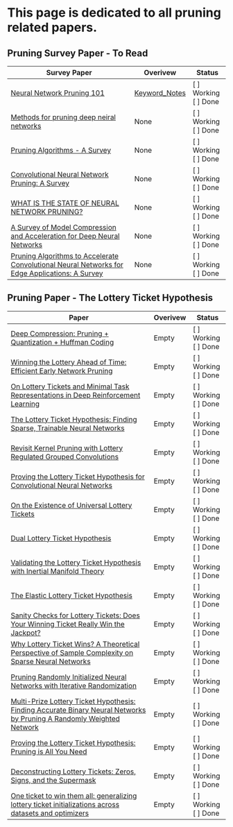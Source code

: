 # This page is dedicated to all pruning related papers. 


## Pruning Survey Paper - To Read

| Survey Paper             | Overivew                        | Status | 
| ------------------------ | --------------------------------|--------|
|[Neural Network Pruning 101](https://towardsdatascience.com/neural-network-pruning-101-af816aaea61)|[Keyword_Notes](https://docs.google.com/presentation/d/1_EphZOCtvzMgFtzN1a6TK0M2gYtvwl6XzvAdgfUUHBo/edit?usp=sharing)| [ ] Working<br/>[ ] Done |
|[Methods for pruning deep neiral networks](http://usir.salford.ac.uk/id/eprint/64107/8/Methods_for_Pruning_Deep_Neural_Networks.pdf)|None| [ ] Working<br/>[ ] Done |
|[Pruning Algorithms - A Survey](https://axon.cs.byu.edu/~martinez/classes/678/Papers/Reed_PruningSurvey.pdf)|None| [ ] Working<br/>[ ] Done |
|[Convolutional Neural Network Pruning: A Survey](https://ieeexplore.ieee.org/stamp/stamp.jsp?tp=&arnumber=9189610)|None| [ ] Working<br/>[ ] Done |
|[WHAT IS THE STATE OF NEURAL NETWORK PRUNING?](https://arxiv.org/pdf/2003.03033.pdf)|None| [ ] Working<br/>[ ] Done |
|[A Survey of Model Compression and Acceleration for Deep Neural Networks](https://arxiv.org/abs/1710.09282)|None| [ ] Working<br/>[ ] Done |
|[Pruning Algorithms to Accelerate Convolutional Neural Networks for Edge Applications: A Survey](https://arxiv.org/pdf/2005.04275.pdf)|None| [ ] Working<br/>[ ] Done |


## Pruning Paper - The Lottery Ticket Hypothesis 

| Paper               | Overivew                                            | Status | 
| ------------------- | --------------------------------------------------- |--------|
| [Deep Compression: Pruning + Quantization + Huffman Coding](https://arxiv.org/abs/1510.00149) | Empty | [ ] Working<br/>[ ] Done |
| [Winning the Lottery Ahead of Time: Efficient Early Network Pruning](https://proceedings.mlr.press/v162/rachwan22a.html)|Empty|[ ] Working<br/>[ ] Done |
| [On Lottery Tickets and Minimal Task Representations in Deep Reinforcement Learning](https://openreview.net/forum?id=Fl3Mg_MZR-)|Empty|[ ] Working<br/>[ ] Done |
| [The Lottery Ticket Hypothesis: Finding Sparse, Trainable Neural Networks](https://arxiv.org/abs/1803.03635)|Empty|[ ] Working<br/>[ ] Done |
| [Revisit Kernel Pruning with Lottery Regulated Grouped Convolutions](https://openreview.net/forum?id=LdEhiMG9WLO)|Empty|[ ] Working<br/>[ ] Done |
| [Proving the Lottery Ticket Hypothesis for Convolutional Neural Networks](https://openreview.net/forum?id=Vjki79-619-)|Empty|[ ] Working<br/>[ ] Done |
| [On the Existence of Universal Lottery Tickets ](https://openreview.net/forum?id=SYB4WrJql1n)|Empty|[ ] Working<br/>[ ] Done |
| [Dual Lottery Ticket Hypothesis](https://openreview.net/forum?id=fOsN52jn25l)|Empty|[ ] Working<br/>[ ] Done |
| [Validating the Lottery Ticket Hypothesis with Inertial Manifold Theory](https://papers.nips.cc/paper/2021/hash/fdc42b6b0ee16a2f866281508ef56730-Abstract.html)|Empty|[ ] Working<br/>[ ] Done |
| [The Elastic Lottery Ticket Hypothesis](https://papers.nips.cc/paper/2021/hash/dfccdb8b1cc7e4dab6d33db0fef12b88-Abstract.html)|Empty|[ ] Working<br/>[ ] Done |
| [Sanity Checks for Lottery Tickets: Does Your Winning Ticket Really Win the Jackpot?](https://papers.nips.cc/paper/2021/hash/6a130f1dc6f0c829f874e92e5458dced-Abstract.html)|Empty|[ ] Working<br/>[ ] Done |
| [Why Lottery Ticket Wins? A Theoretical Perspective of Sample Complexity on Sparse Neural Networks](https://papers.nips.cc/paper/2021/hash/15f99f2165aa8c86c9dface16fefd281-Abstract.html)|Empty|[ ] Working<br/>[ ] Done |
| [Pruning Randomly Initialized Neural Networks with Iterative Randomization](https://papers.nips.cc/paper/2021/hash/23e582ad8087f2c03a5a31c125123f9a-Abstract.html)|Empty|[ ] Working<br/>[ ] Done |
| [Multi-Prize Lottery Ticket Hypothesis: Finding Accurate Binary Neural Networks by Pruning A Randomly Weighted Network](https://openreview.net/forum?id=U_mat0b9iv)|Empty|[ ] Working<br/>[ ] Done |
| [Proving the Lottery Ticket Hypothesis: Pruning is All You Need](https://arxiv.org/abs/2002.00585)|Empty|[ ] Working<br/>[ ] Done |
| [Deconstructing Lottery Tickets: Zeros, Signs, and the Supermask](https://arxiv.org/abs/1905.01067)|Empty|[ ] Working<br/>[ ] Done |
| [One ticket to win them all: generalizing lottery ticket initializations across datasets and optimizers](https://arxiv.org/abs/1906.02773)|Empty|[ ] Working<br/>[ ] Done |

